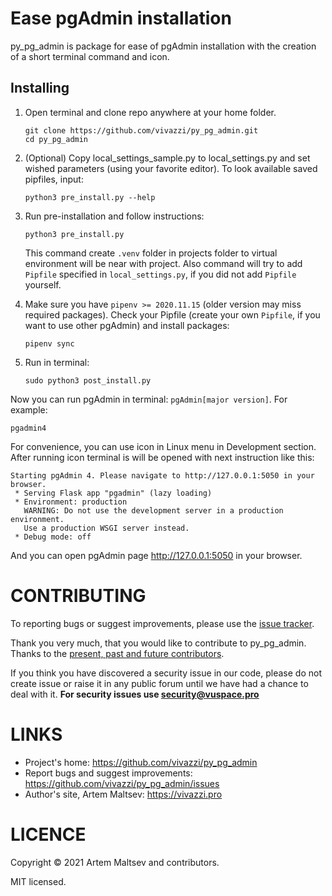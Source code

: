# Ease pgAdmin installation

py_pg_admin is package for ease of pgAdmin installation with the creation of a short terminal command and icon.


## Installing

1. Open terminal and clone repo anywhere at your home folder.
   ```shell
   git clone https://github.com/vivazzi/py_pg_admin.git
   cd py_pg_admin
   ```

2. (Optional) Copy local_settings_sample.py to local_settings.py and 
   set wished parameters (using your favorite editor). To look available saved pipfiles, input:
   ```shell
   python3 pre_install.py --help
   ```

3. Run pre-installation and follow instructions:
   ```shell
   python3 pre_install.py
   ```

   This command create `.venv` folder in projects folder to virtual environment will be near with project. 
   Also command will try to add `Pipfile` specified in `local_settings.py`, if you did not add `Pipfile` yourself.
   

4. Make sure you have `pipenv >= 2020.11.15` (older version may miss required packages). 
   Check your Pipfile (create your own `Pipfile`, if you want to use other pgAdmin) and install packages:
   ```shell
   pipenv sync
   ```

5. Run in terminal:
   ```shell
   sudo python3 post_install.py
   ```

Now you can run pgAdmin in terminal: `pgAdmin[major version]`. For example:
```shell
pgadmin4
```

For convenience, you can use icon in Linux menu in Development section. 
After running icon terminal is will be opened with next instruction like this:
```shell
Starting pgAdmin 4. Please navigate to http://127.0.0.1:5050 in your browser.
 * Serving Flask app "pgadmin" (lazy loading)
 * Environment: production
   WARNING: Do not use the development server in a production environment.
   Use a production WSGI server instead.
 * Debug mode: off
```

And you can open pgAdmin page http://127.0.0.1:5050 in your browser. 


# CONTRIBUTING

To reporting bugs or suggest improvements, please use the [issue tracker](https://github.com/vivazzi/py_pg_admin/issues).

Thank you very much, that you would like to contribute to py_pg_admin. Thanks to the [present, past and future contributors](https://github.com/vivazzi/py_pg_admin/contributors).

If you think you have discovered a security issue in our code, please do not create issue or raise it in any public forum until we have had a chance to deal with it.
**For security issues use security@vuspace.pro**


# LINKS

- Project's home: https://github.com/vivazzi/py_pg_admin
- Report bugs and suggest improvements: https://github.com/vivazzi/py_pg_admin/issues
- Author's site, Artem Maltsev: https://vivazzi.pro
    
# LICENCE

Copyright © 2021 Artem Maltsev and contributors.

MIT licensed.